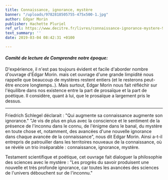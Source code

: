 ```yaml
---
title: Connaissance, ignorance, mystère
banner: "/uploads/9782818505755-475x500-1.jpg"
author: Edgar Morin
publisher: Hachette Pluriel
ref_url: https://www.decitre.fr/livres/connaissance-ignorance-mystere-9782818505755.html
text_summary: ''
date: 2019-03-04 08:42:31 +0100

---
```

#### **_Comité de lecture de Comprendre notre époque:_**

D'expérience, il n'est pas toujours évident et facile d'aborder nombre d'ouvrage d'Edgar Morin. mais cet ouvrage d'une grande limpidité nous rappelle que beaucoup de mystères restent entiers (et le resterons peut-être encore longtemps..). Mais surtout, Edgar Morin nous fait réfléchir sur l'équilibre dans nos existence entre la part de prosaïque et la part de poétique. Il considère, quant à lui, que le prosaïque a largement pris le dessus.

***

Friedrich Schlegel déclarait : "Qui augmente sa connaissance augmente son ignorance." "Je vis de plus en plus avec la conscience et le sentiment de la présence de l'inconnu dans le connu, de l'énigme dans le banal, du mystère en toute chose et, notamment, des avancées d'une nouvelle ignorance dans chaque avancée de la connaissance", nous dit Edgar Morin. Ainsi a-t-il entrepris de patrouiller dans les territoires nouveaux de la connaissance, où se révèle un trio inséparable : connaissance, ignorance, mystère.

Testament scientifique et poétique, cet ouvrage fait dialoguer la philosophie des sciences avec le mystère : "Les progrès du savoir produisent une nouvelle et très profonde ignorance, car toutes les avancées des sciences de l'univers débouchent sur de l'inconnu."